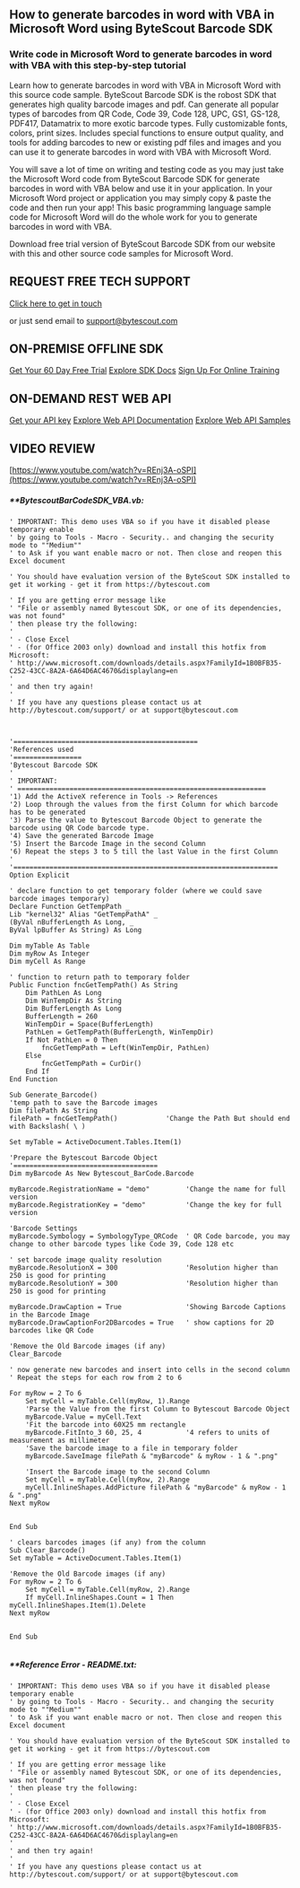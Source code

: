 ## How to generate barcodes in word with VBA in Microsoft Word using ByteScout Barcode SDK

### Write code in Microsoft Word to generate barcodes in word with VBA with this step-by-step tutorial

Learn how to generate barcodes in word with VBA in Microsoft Word with this source code sample. ByteScout Barcode SDK is the robost SDK that generates high quality barcode images and pdf. Can generate all popular types of barcodes from QR Code, Code 39, Code 128, UPC, GS1, GS-128, PDF417, Datamatrix to more exotic barcode types. Fully customizable fonts, colors, print sizes. Includes special functions to ensure output quality, and tools for adding barcodes to new or existing pdf files and images and you can use it to generate barcodes in word with VBA with Microsoft Word.

You will save a lot of time on writing and testing code as you may just take the Microsoft Word code from ByteScout Barcode SDK for generate barcodes in word with VBA below and use it in your application. In your Microsoft Word project or application you may simply copy & paste the code and then run your app! This basic programming language sample code for Microsoft Word will do the whole work for you to generate barcodes in word with VBA.

Download free trial version of ByteScout Barcode SDK from our website with this and other source code samples for Microsoft Word.

## REQUEST FREE TECH SUPPORT

[Click here to get in touch](https://bytescout.zendesk.com/hc/en-us/requests/new?subject=ByteScout%20Barcode%20SDK%20Question)

or just send email to [support@bytescout.com](mailto:support@bytescout.com?subject=ByteScout%20Barcode%20SDK%20Question) 

## ON-PREMISE OFFLINE SDK 

[Get Your 60 Day Free Trial](https://bytescout.com/download/web-installer?utm_source=github-readme)
[Explore SDK Docs](https://bytescout.com/documentation/index.html?utm_source=github-readme)
[Sign Up For Online Training](https://academy.bytescout.com/)


## ON-DEMAND REST WEB API

[Get your API key](https://pdf.co/documentation/api?utm_source=github-readme)
[Explore Web API Documentation](https://pdf.co/documentation/api?utm_source=github-readme)
[Explore Web API Samples](https://github.com/bytescout/ByteScout-SDK-SourceCode/tree/master/PDF.co%20Web%20API)

## VIDEO REVIEW

[https://www.youtube.com/watch?v=REnj3A-oSPI](https://www.youtube.com/watch?v=REnj3A-oSPI)




<!-- code block begin -->

##### ****BytescoutBarCodeSDK_VBA.vb:**
    
```
' IMPORTANT: This demo uses VBA so if you have it disabled please temporary enable
' by going to Tools - Macro - Security.. and changing the security mode to ""Medium""
' to Ask if you want enable macro or not. Then close and reopen this Excel document

' You should have evaluation version of the ByteScout SDK installed to get it working - get it from https://bytescout.com

' If you are getting error message like
' "File or assembly named Bytescout SDK, or one of its dependencies, was not found"
' then please try the following:
'
' - Close Excel
' - (for Office 2003 only) download and install this hotfix from Microsoft:
' http://www.microsoft.com/downloads/details.aspx?FamilyId=1B0BFB35-C252-43CC-8A2A-6A64D6AC4670&displaylang=en
'
' and then try again!
'
' If you have any questions please contact us at http://bytescout.com/support/ or at support@bytescout.com
                            


'==============================================
'References used
'=================
'Bytescout Barcode SDK
'
' IMPORTANT:
' ==============================================================
'1) Add the ActiveX reference in Tools -> References
'2) Loop through the values from the first Column for which barcode has to be generated
'3) Parse the value to Bytescout Barcode Object to generate the barcode using QR Code barcode type.
'4) Save the generated Barcode Image
'5) Insert the Barcode Image in the second Column
'6) Repeat the steps 3 to 5 till the last Value in the first Column
'
'==================================================================
Option Explicit

' declare function to get temporary folder (where we could save barcode images temporary)
Declare Function GetTempPath _
Lib "kernel32" Alias "GetTempPathA" _
(ByVal nBufferLength As Long, _
ByVal lpBuffer As String) As Long
 
Dim myTable As Table
Dim myRow As Integer
Dim myCell As Range
 
' function to return path to temporary folder
Public Function fncGetTempPath() As String
    Dim PathLen As Long
    Dim WinTempDir As String
    Dim BufferLength As Long
    BufferLength = 260
    WinTempDir = Space(BufferLength)
    PathLen = GetTempPath(BufferLength, WinTempDir)
    If Not PathLen = 0 Then
        fncGetTempPath = Left(WinTempDir, PathLen)
    Else
        fncGetTempPath = CurDir()
    End If
End Function

Sub Generate_Barcode()
'temp path to save the Barcode images
Dim filePath As String
filePath = fncGetTempPath()            'Change the Path But should end with Backslash( \ )

Set myTable = ActiveDocument.Tables.Item(1)

'Prepare the Bytescout Barcode Object
'====================================
Dim myBarcode As New Bytescout_BarCode.Barcode

myBarcode.RegistrationName = "demo"         'Change the name for full version
myBarcode.RegistrationKey = "demo"          'Change the key for full version

'Barcode Settings
myBarcode.Symbology = SymbologyType_QRCode  ' QR Code barcode, you may change to other barcode types like Code 39, Code 128 etc

' set barcode image quality resolution
myBarcode.ResolutionX = 300                 'Resolution higher than 250 is good for printing
myBarcode.ResolutionY = 300                 'Resolution higher than 250 is good for printing

myBarcode.DrawCaption = True                'Showing Barcode Captions in the Barcode Image
myBarcode.DrawCaptionFor2DBarcodes = True   ' show captions for 2D barcodes like QR Code

'Remove the Old Barcode images (if any)
Clear_Barcode

' now generate new barcodes and insert into cells in the second column
' Repeat the steps for each row from 2 to 6

For myRow = 2 To 6
    Set myCell = myTable.Cell(myRow, 1).Range
    'Parse the Value from the first Column to Bytescout Barcode Object
    myBarcode.Value = myCell.Text
    'Fit the barcode into 60X25 mm rectangle
    myBarcode.FitInto_3 60, 25, 4           '4 refers to units of measurement as millimeter
    'Save the barcode image to a file in temporary folder
    myBarcode.SaveImage filePath & "myBarcode" & myRow - 1 & ".png"

    'Insert the Barcode image to the second Column
    Set myCell = myTable.Cell(myRow, 2).Range
    myCell.InlineShapes.AddPicture filePath & "myBarcode" & myRow - 1 & ".png"
Next myRow


End Sub

' clears barcodes images (if any) from the column
Sub Clear_Barcode()
Set myTable = ActiveDocument.Tables.Item(1)

'Remove the Old Barcode images (if any)
For myRow = 2 To 6
    Set myCell = myTable.Cell(myRow, 2).Range
    If myCell.InlineShapes.Count = 1 Then myCell.InlineShapes.Item(1).Delete
Next myRow


End Sub


```

<!-- code block end -->    

<!-- code block begin -->

##### ****Reference Error - README.txt:**
    
```
' IMPORTANT: This demo uses VBA so if you have it disabled please temporary enable
' by going to Tools - Macro - Security.. and changing the security mode to ""Medium""
' to Ask if you want enable macro or not. Then close and reopen this Excel document

' You should have evaluation version of the ByteScout SDK installed to get it working - get it from https://bytescout.com

' If you are getting error message like
' "File or assembly named Bytescout SDK, or one of its dependencies, was not found"
' then please try the following:
'
' - Close Excel
' - (for Office 2003 only) download and install this hotfix from Microsoft:
' http://www.microsoft.com/downloads/details.aspx?FamilyId=1B0BFB35-C252-43CC-8A2A-6A64D6AC4670&displaylang=en
'
' and then try again!
'
' If you have any questions please contact us at http://bytescout.com/support/ or at support@bytescout.com
                            



```

<!-- code block end -->